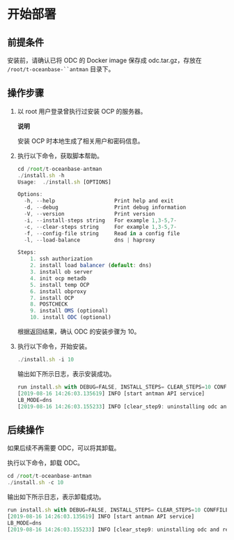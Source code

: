 开始部署 
=========================



前提条件 
-------------

安装前，请确认已将 ODC 的 Docker image 保存成 odc.tar.gz，存放在 `/root/t-oceanbase-``antman` 目录下。

操作步骤 
-------------

1. 以 root 用户登录曾执行过安装 OCP 的服务器。

   **说明**

   

   安装 OCP 时本地生成了相关用户和密码信息。
   

2. 执行以下命令，获取脚本帮助。

   ```javascript
   cd /root/t-oceanbase-antman
   ./install.sh -h
   Usage:  ./install.sh [OPTIONS]
   
   Options:
     -h, --help                   Print help and exit
     -d, --debug                  Print debug information
     -V, --version                Print version
     -i, --install-steps string   For example 1,3-5,7-
     -c, --clear-steps string     For example 1,3-5,7-
     -f, --config-file string     Read in a config file
     -l, --load-balance           dns | haproxy
   
   Steps:
       1. ssh authorization
       2. install load balancer (default: dns)
       3. install ob server
       4. init ocp metadb
       5. install temp OCP
       6. install obproxy
       7. install OCP
       8. POSTCHECK
       9. install OMS (optional)
       10. install ODC (optional)
   ```

   

   根据返回结果，确认 ODC 的安装步骤为 10。
   

3. 执行以下命令，开始安装。

   ```javascript
   ./install.sh -i 10
   ```

   

   输出如下所示日志，表示安装成功。

   ```javascript
   run install.sh with DEBUG=FALSE, INSTALL_STEPS= CLEAR_STEPS=10 CONFFILE=/root/t-oceanbase-antman/obcluster.conf
   [2019-08-16 14:26:03.135619] INFO [start antman API service]
   LB_MODE=dns
   [2019-08-16 14:26:03.155233] INFO [clear_step9: uninstalling odc and remove docker, logfile: /root/t-oceanbase-antman/logs/uninstall_odc.log]
   ```

   




后续操作 
-------------

如果后续不再需要 ODC，可以将其卸载。

执行以下命令，卸载 ODC。

```javascript
cd /root/t-oceanbase-antman
./install.sh -c 10
```



输出如下所示日志，表示卸载成功。

```javascript
run install.sh with DEBUG=FALSE, INSTALL_STEPS= CLEAR_STEPS=10 CONFFILE=/root/t-oceanbase-antman/obcluster.conf
[2019-08-16 14:26:03.135619] INFO [start antman API service]
LB_MODE=dns
[2019-08-16 14:26:03.155233] INFO [clear_step9: uninstalling odc and remove docker, logfile: /root/t-oceanbase-antman/logs/uninstall_odc.log]
```


